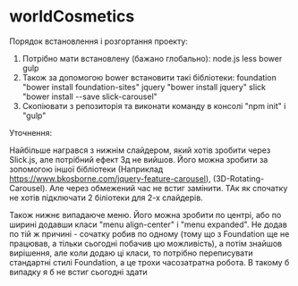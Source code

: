 # worldCosmetics

Порядок встановлення і розгортання проекту:

1. Потрібно мати встановлену (бажано глобально):
 node.js
 less
 bower
 gulp
2. Також за допомогою bower встановити такі бібліотеки:
 foundation "bower install foundation-sites"
 jquery "bower install jquery"
 slick "bower install --save slick-carousel"
3. Скопіювати з репозиторія та виконати команду в консолі "npm init" i "gulp"


Уточнення:

Найбільше награвся з нижнім слайдером, який хотів зробити через Slick.js, але потрібний ефект 3д не вийшов.
Його можна зробити за зопомогою іншої бібліотеки (Наприклад https://www.bkosborne.com/jquery-feature-carousel), (3D-Rotating-Carousel).
Але через обмежений час не встиг замінити. ТАк як спочатку не хотів підключати 2 біліотеки для 2-х слайдерів.

Також нижнє випадаюче меню. Його можна зробити по центрі, або по ширині додавши класи "menu align-center" і "menu expanded".
Не додав по тій ж причині - сочатку робив по одному (тому що з Foundation ще не працював, а тільки сьогодні побачив цю можливість),
а потім знайшов вирішення, але коли додаю ці класи, то потрібно переписувати стандартні стилі Foundation, а це трохи часозатратна робота. В такому б випадку я б не встиг сьогодні здати